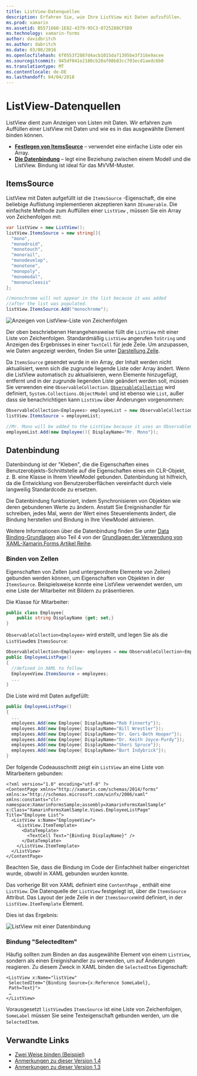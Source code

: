 ```yaml
---
title: ListView-Datenquellen
description: Erfahren Sie, wie Ihre ListView mit Daten aufzufüllen.
ms.prod: xamarin
ms.assetid: B5571660-1E82-4379-95C3-0725288CF5D9
ms.technology: xamarin-forms
author: davidbritch
ms.author: dabritch
ms.date: 03/08/2016
ms.openlocfilehash: 6f0553f2887d4acb1015da71395be3f316e9acee
ms.sourcegitcommit: 945df041e2180cb20af08b83cc703ecd1aedc6b0
ms.translationtype: MT
ms.contentlocale: de-DE
ms.lasthandoff: 04/04/2018
---
```

# <a name="listview-data-sources"></a>ListView-Datenquellen

ListView dient zum Anzeigen von Listen mit Daten. Wir erfahren zum Auffüllen einer ListView mit Daten und wie es in das ausgewählte Element binden können.

- **[Festlegen von ItemsSource](#ItemsSource)**  &ndash; verwendet eine einfache Liste oder ein Array.
- **[Die Datenbindung](#Data_Binding)**  &ndash; legt eine Beziehung zwischen einem Modell und die ListView. Bindung ist ideal für das MVVM-Muster.

## <a name="itemssource"></a>ItemsSource
ListView mit Daten aufgefüllt ist die `ItemsSource` -Eigenschaft, die eine beliebige Auflistung implementieren akzeptieren kann `IEnumerable`. Die einfachste Methode zum Auffüllen einer `ListView` , müssen Sie ein Array von Zeichenfolgen mit:

```csharp
var listView = new ListView();
listView.ItemsSource = new string[]{
  "mono",
  "monodroid",
  "monotouch",
  "monorail",
  "monodevelop",
  "monotone",
  "monopoly",
  "monomodal",
  "mononucleosis"
};

//monochrome will not appear in the list because it was added
//after the list was populated.
listView.ItemsSource.Add("monochrome");
```

![](data-and-databinding-images/itemssource-simple.png "Anzeigen von ListView-Liste von Zeichenfolgen")

Der oben beschriebenen Herangehensweise füllt die `ListView` mit einer Liste von Zeichenfolgen. Standardmäßig `ListView` angerufen `ToString` und Anzeigen des Ergebnisses in einer `TextCell` für jede Zeile. Um anzupassen, wie Daten angezeigt werden, finden Sie unter [Darstellung Zelle](~/xamarin-forms/user-interface/listview/customizing-cell-appearance.md).

Da `ItemsSource` gesendet wurde in ein Array, der Inhalt werden nicht aktualisiert, wenn sich die zugrunde liegende Liste oder Array ändert. Wenn die ListView automatisch zu aktualisieren, wenn Elemente hinzugefügt, entfernt und in der zugrunde liegenden Liste geändert werden soll, müssen Sie verwenden eine `ObservableCollection`. [`ObservableCollection`](https://developer.xamarin.com/api/type/System.Collections.ObjectModel.ObservableCollection%3CT%3E/) wird definiert, `System.Collections.ObjectModel` und ist ebenso wie `List`, außer dass sie benachrichtigen kann `ListView` über Änderungen vorgenommen:

```csharp
ObservableCollection<Employees> employeeList = new ObservableCollection<Employess>();
listView.ItemsSource = employeeList;

//Mr. Mono will be added to the ListView because it uses an ObservableCollection
employeeList.Add(new Employee(){ DisplayName="Mr. Mono"});
```

<a name="Data_Binding" />

## <a name="data-binding"></a>Datenbindung
Datenbindung ist der "Kleben", die die Eigenschaften eines Benutzerobjekts-Schnittstelle auf die Eigenschaften eines ein CLR-Objekt, z. B. eine Klasse in Ihrem ViewModel gebunden. Datenbindung ist hilfreich, da die Entwicklung von Benutzeroberflächen vereinfacht durch viele langweilig Standardcode zu ersetzen.

Die Datenbindung funktioniert, indem Synchronisieren von Objekten wie deren gebundenen Werte zu ändern. Anstatt Sie Ereignishandler für schreiben, jedes Mal, wenn der Wert eines Steuerelements ändert, die Bindung herstellen und Bindung in Ihre ViewModel aktivieren.

Weitere Informationen über die Datenbindung finden Sie unter [Data Binding-Grundlagen](~/xamarin-forms/xaml/xaml-basics/data-binding-basics.md) also Teil 4 von der [Grundlagen der Verwendung von XAML-Xamarin.Forms Artikel Reihe](~/xamarin-forms/xaml/xaml-basics/index.md).

### <a name="binding-cells"></a>Binden von Zellen
Eigenschaften von Zellen (und untergeordnete Elemente von Zellen) gebunden werden können, um Eigenschaften von Objekten in der `ItemsSource`. Beispielsweise konnte eine ListView verwendet werden, um eine Liste der Mitarbeiter mit Bildern zu präsentieren.

Die Klasse für Mitarbeiter:

```csharp
public class Employee{
    public string DisplayName {get; set;}
}
```

`ObservableCollection<Employee>` wird erstellt, und legen Sie als die `ListView`des `ItemsSource`:

```csharp
ObservableCollection<Employee> employees = new ObservableCollection<Employee>();
public EmployeeListPage()
{
  //defined in XAML to follow
  EmployeeView.ItemsSource = employees;
  ...
}
```

Die Liste wird mit Daten aufgefüllt:

```csharp
public EmployeeListPage()
{
  ...
  employees.Add(new Employee{ DisplayName="Rob Finnerty"});
  employees.Add(new Employee{ DisplayName="Bill Wrestler"});
  employees.Add(new Employee{ DisplayName="Dr. Geri-Beth Hooper"});
  employees.Add(new Employee{ DisplayName="Dr. Keith Joyce-Purdy"});
  employees.Add(new Employee{ DisplayName="Sheri Spruce"});
  employees.Add(new Employee{ DisplayName="Burt Indybrick"});
}
```

Der folgende Codeausschnitt zeigt ein `ListView` an eine Liste von Mitarbeitern gebunden:

```xaml
<?xml version="1.0" encoding="utf-8" ?>
<ContentPage xmlns="http://xamarin.com/schemas/2014/forms"
xmlns:x="http://schemas.microsoft.com/winfx/2006/xaml"
xmlns:constants="clr-namespace:XamarinFormsSample;assembly=XamarinFormsXamlSample"
x:Class="XamarinFormsXamlSample.Views.EmployeeListPage"
Title="Employee List">
  <ListView x:Name="EmployeeView">
    <ListView.ItemTemplate>
      <DataTemplate>
        <TextCell Text="{Binding DisplayName}" />
      </DataTemplate>
    </ListView.ItemTemplate>
  </ListView>
</ContentPage>
```

Beachten Sie, dass die Bindung im Code der Einfachheit halber eingerichtet wurde, obwohl in XAML gebunden wurden konnte.

Das vorherige Bit von XAML definiert eine `ContentPage` , enthält eine `ListView`. Die Datenquelle der `ListView` festgelegt ist, über die `ItemsSource` Attribut. Das Layout der jede Zeile in der `ItemsSource`wird definiert, in der `ListView.ItemTemplate` Element.

Dies ist das Ergebnis:

![](data-and-databinding-images/bound-data.png "ListView mit einer Datenbindung")

### <a name="binding-selecteditem"></a>Bindung "SelectedItem"

Häufig sollten zum Binden an das ausgewählte Element von einem `ListView`, sondern als einen Ereignishandler zu verwenden, um auf Änderungen reagieren. Zu diesem Zweck in XAML binden die `SelectedItem` Eigenschaft:

```xaml
<ListView x:Name="listView"
 SelectedItem="{Binding Source={x:Reference SomeLabel},
 Path=Text}">
 …
</ListView>
```

Vorausgesetzt `listView`des `ItemsSource` ist eine Liste von Zeichenfolgen, `SomeLabel` müssen Sie seine Texteigenschaft gebunden werden, um die `SelectedItem`.



## <a name="related-links"></a>Verwandte Links

- [Zwei Weise binden (Beispiel)](https://developer.xamarin.com/samples/xamarin-forms/UserInterface/ListView/SwitchEntryTwoBinding)
- [Anmerkungen zu dieser Version 1.4](http://forums.xamarin.com/discussion/35451/xamarin-forms-1-4-0-released/)
- [Anmerkungen zu dieser Version 1.3](http://forums.xamarin.com/discussion/29934/xamarin-forms-1-3-0-released/)
